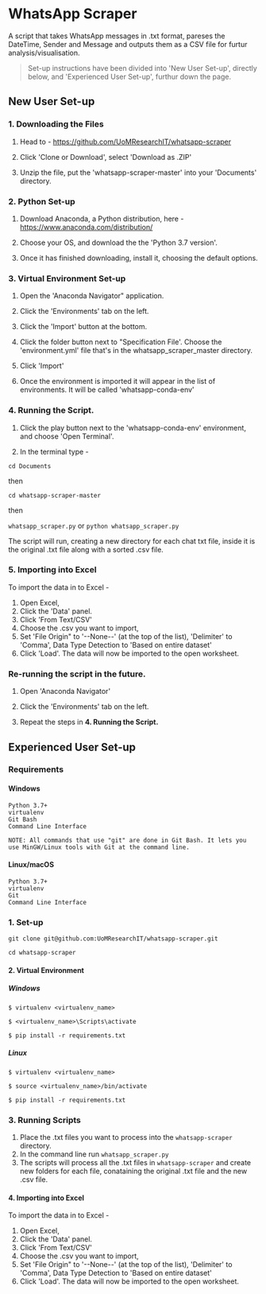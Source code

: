 # WhatsApp Scraper

A script that takes WhatsApp messages in .txt format, pareses the DateTime, Sender and Message and outputs them as a CSV file for furtur analysis/visualisation.

> Set-up instructions have been divided into 'New User Set-up', directly below, and 'Experienced User Set-up', furthur down the page.

## New User Set-up

### **1. Downloading the Files**

1. Head to - https://github.com/UoMResearchIT/whatsapp-scraper

2. Click 'Clone or Download', select 'Download as .ZIP'

3. Unzip the file, put the 'whatsapp-scraper-master' into your 'Documents' directory.

### **2. Python Set-up**

1. Download Anaconda, a Python distribution, here - https://www.anaconda.com/distribution/

2. Choose your OS, and download the the 'Python 3.7 version'.

3. Once it has finished downloading, install it, choosing the default options.

### **3. Virtual Environment Set-up**

1. Open the 'Anaconda Navigator" application.

2. Click the 'Environments' tab on the left.

3. Click the 'Import' button at the bottom.

4. Click the folder button next to "Specification File'. Choose the 'environment.yml' file that's in the whatsapp_scraper_master directory.

5. Click 'Import'

6. Once the environment is imported it will appear in the list of environments. It will be called 'whatsapp-conda-env'

### **4. Running the Script.**

1. Click the play button next to the 'whatsapp-conda-env' environment, and choose 'Open Terminal'.

2. In the terminal type - 

`cd Documents`

then

`cd whatsapp-scraper-master`

then

`whatsapp_scraper.py` or `python whatsapp_scraper.py`

The script will run, creating a new directory for each chat txt file, inside it is the original .txt file along with a sorted .csv file.

### **5. Importing into Excel**

To import the data in to Excel -

1. Open Excel,
2. Click the 'Data' panel.
3. Click 'From Text/CSV'
4. Choose the .csv you want to import,
5. Set 'File Origin" to '--None--' (at the top of the list), 'Delimiter' to 'Comma', Data Type Detection to 'Based on entire dataset'
6. Click 'Load'. The data will now be imported to the open worksheet.

### **Re-running the script in the future.**

1. Open 'Anaconda Navigator'

2. Click the 'Environments' tab on the left.

3. Repeat the steps in **4. Running the Script.**

## Experienced User Set-up

### Requirements

#### Windows

    Python 3.7+
    virtualenv
    Git Bash
    Command Line Interface

    NOTE: All commands that use "git" are done in Git Bash. It lets you use MinGW/Linux tools with Git at the command line.

#### Linux/macOS

    Python 3.7+
    virtualenv
    Git
    Command Line Interface

### 1. Set-up

    git clone git@github.com:UoMResearchIT/whatsapp-scraper.git

    cd whatsapp-scraper

#### 2. Virtual Environment

##### Windows

    $ virtualenv <virtualenv_name>

    $ <virtualenv_name>\Scripts\activate

    $ pip install -r requirements.txt

##### Linux

    $ virtualenv <virtualenv_name>

    $ source <virtualenv_name>/bin/activate

    $ pip install -r requirements.txt

### 3. Running Scripts

1. Place the .txt files you want to process into the `whatsapp-scraper` directory.
2. In the command line run `whatsapp_scraper.py` 
3. The scripts will process all the .txt files in `whatsapp-scraper` and create new folders for each file, conataining the original .txt file and the new .csv file.

#### 4. Importing into Excel

To import the data in to Excel -

1. Open Excel,
2. Click the 'Data' panel.
3. Click 'From Text/CSV'
4. Choose the .csv you want to import,
5. Set 'File Origin" to '--None--' (at the top of the list), 'Delimiter' to 'Comma', Data Type Detection to 'Based on entire dataset'
6. Click 'Load'. The data will now be imported to the open worksheet.
